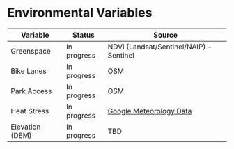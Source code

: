 # Environmental Variables

| Variable  | Status | Source  | 
| ------------- | ------------- | ------------- | 
| Greenspace | In progress  | NDVI (Landsat/Sentinel/NAIP) - Sentinel  | 
| Bike Lanes | In progress | OSM  | 
| Park Access | In progress | OSM  | 
| Heat Stress | In progress | [Google Meteorology Data](https://developers.google.com/earth-engine/datasets/catalog/NASA_ORNL_DAYMET_V4)| 
| Elevation (DEM) | In progress | TBD |
